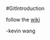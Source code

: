 #GitIntroduction

follow the [wiki](https://github.com/EVHSRobotics/GitIntroduction/wiki/GitIntro) 

-kevin wang 
